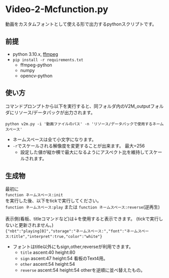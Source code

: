 # Video-2-Mcfunction.py


動画をカスタムフォントとして使える形で出力するpythonスクリプトです。


## 前提
- python 3.10.x, [ffmpeg](https://ffmpeg.org)
- `pip install -r requirements.txt`
  - ffmpeg-python
  - numpy
  - opencv-python

## 使い方
コマンドプロンプトから以下を実行すると、同フォルダ内のV2M_outputフォルダにリソース/データパックが出力されます。</br></br>
`python v2m.py -i '動画ファイルのパス' -n 'リソース/データパックで使用するネームスペース'`
 - ネームスペースは全て小文字になります。
 - `-r`でスケールされる解像度を変更することが出来ます。 最大=256
   - 設定した値が縦か横で最大になるようにアスペクト比を維持してスケールされます。</br>
 
## 生成物
最初に</br>
`function ネームスペース:init`</br>
を実行した後、以下をtickで実行してください。</br>
`function ネームスペース:play`  または  `function ネームスペース:reverse`(逆再生)</br></br>
表示側(看板、titleコマンドなど)は↓を使用すると表示できます。 (tickで実行しないと更新されません。)</br>
`{"nbt":"playing[0]","storage":"ネームスペース:","font":"ネームスペース:title","interpret":true,"color":"white"}`

- フォントはtitle以外にもsign,other,reverseが利用できます。
  - `title` ascent:40 height:80 
  - `sign` ascent:47 height:54  看板のText4用。
  - `other` ascent:54 height:54
  - `reverse` ascent:54 height:54  otherを逆順に並べ替えたもの。
